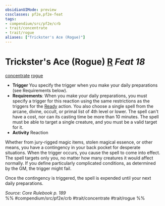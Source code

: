 ```yaml
---
obsidianUIMode: preview
cssclasses: pf2e,pf2e-feat
tags:
- compendium/src/pf2e/crb
- trait/concentrate
- trait/rogue
aliases: ["Trickster's Ace (Rogue)"]
---
```

# Trickster's Ace (Rogue)  [R](rules/core-rulebook/chapter-9-playing-the-game.md#Actions "Reaction") *Feat 18*  
[concentrate](rules/traits/concentrate.md "Concentrate Action & Ability Trait")  [rogue](rules/traits/rogue.md "Rogue Class Trait")  

- **Trigger** You specify the trigger when you make your daily preparations (see Requirements below).
- **Requirements**: When you make your daily preparations, you must specify a trigger for this reaction using the same restrictions as the triggers for the [Ready](rules/actions/ready.md) action. You also choose a single spell from the arcane, divine, occult, or primal list of 4th level or lower. The spell can't have a cost, nor can its casting time be more than 10 minutes. The spell must be able to target a single creature, and you must be a valid target for it.
- **Activity** Reaction

Whether from jury-rigged magic items, stolen magical essence, or other means, you have a contingency in your back pocket for desperate situations. When the trigger occurs, you cause the spell to come into effect. The spell targets only you, no matter how many creatures it would affect normally. If you define particularly complicated conditions, as determined by the GM, the trigger might fail.

Once the contingency is triggered, the spell is expended until your next daily preparations.

*Source: Core Rulebook p. 189*  
%% #compendium/src/pf2e/crb #trait/concentrate #trait/rogue %%
